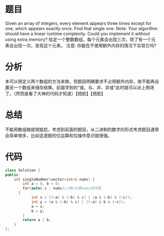 # 题目
Given an array of integers, every element appears three times except for one, which appears exactly once. Find that single one. 
Note:
Your algorithm should have a linear runtime complexity. Could you implement it without using extra memory? 给定一个整数数组，每个元素会出现三次，除了有一个元素会出现一次，发现这个元素。
注意:
你能在不使用额外内存的情况下实现它吗?
# 分析
本可以用定义两个数组的方法来做，但题目明确要求不占用额外内存，故不能再设置另一个数组来储存结果。前面学到的“或、与、非、异或”此时就可以派上用场了。（然而是看了大神的代码才知道）【捂脸】【捂脸】
# 总结
不能用数组做就很尴尬，考虑到前面的题目，从二进制的数字的形式考虑题目通常会简单很多，比如这道题的位运算和位操作意识就很强。
# 代码
```cpp
class Solution {
public:
    int singleNumber(vector<int>& nums) {
        int a = 0, b = 0;
        for(auto& c : nums)//用c引用nums的内容
      {
            int x = ((~a) & (~b) & c) | (a & (~b) & (~c));
            int y = (a & (~b) & c) | ((~a) & b & (~c));
            a = x;
            b = y;
        }
        return a | b;
    }
};
